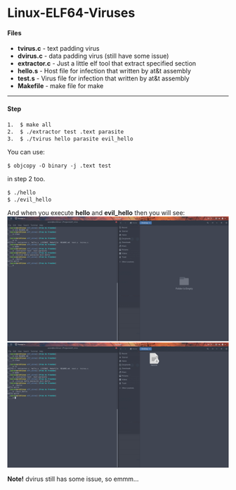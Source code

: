 # Linux-ELF64-Viruses

#### Files
+ **tvirus.c** - text padding virus
+ **dvirus.c** - data padding virus (still have some issue)
+ **extractor.c** - Just a little elf tool that extract specified section
+ **hello.s** - Host file for infection that written by at&t assembly
+ **test.s** - Virus file for infection that written by at&t assembly
+ **Makefile** - make file for make

---

#### Step
```
1.	$ make all
2.	$ ./extractor test .text parasite
3.	$ ./tvirus hello parasite evil_hello 
```
You can use:
```
$ objcopy -O binary -j .text test
```
in step 2 too.
```
$ ./hello
$ ./evil_hello
```
And when you execute **hello** and **evil_hello** then you will see:
![](./hello.png)
![](./evil_hello.png)

**Note!** dvirus still has some issue, so emmm...
